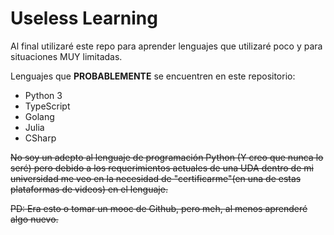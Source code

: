 # Useless Learning

Al final utilizaré este repo para aprender lenguajes que utilizaré poco y para
situaciones MUY limitadas.

Lenguajes que **PROBABLEMENTE** se encuentren en este
repositorio:

* Python 3
* TypeScript
* Golang
* Julia
* CSharp


~~No soy un adepto al lenguaje de programación Python (Y creo que nunca lo seré)
pero debido a los requerimientos actuales de una UDA dentro de mi universidad me
veo en la necesidad de "certificarme"(en una de estas plataformas de videos) en
el lenguaje.~~

~~PD: Era esto o tomar un mooc de Github, pero meh, al menos aprenderé algo nuevo.~~
